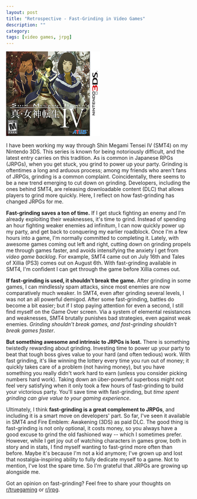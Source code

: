 ```yaml
---
layout: post
title: "Retrospective - Fast-Grinding in Video Games"
description: ""
category: 
tags: [video games, jrpg]
---
```


<div class="float-image-right">	
  	<img src="/assets/images/posts/2013-07-23/smt_4.jpg" alt="Shin Megami Tensei IV Box Art"/> 
  	<p>I have been working my way through Shin Megami Tensei IV (SMT4) on my Nintendo 3DS. This series is known for being notoriously difficult, and the latest entry carries on this tradition. As is common in Japanese RPGs (JRPGs), when you get stuck, you grind to power up your party. Grinding is oftentimes a long and arduous process; among my friends who aren't fans of JRPGs, grinding is a common complaint. Coincidentally, there seems to be a new trend emerging to cut down on grinding. Developers, including the ones behind SMT4, are releasing downloadable content (DLC) that allows players to grind more quickly. Here, I reflect on how fast-grinding has changed JRPGs for me.</p>
</div>

<!--break-->

**Fast-grinding saves a ton of time.** If I get stuck fighting an enemy and I'm already exploiting their weaknesses, it's time to grind. Instead of spending an hour fighting weaker enemies ad infinitum, I can now quickly power up my party, and get back to conquering my earlier roadblock. Once I'm a few hours into a game, I'm normally committed to completing it. Lately, with awesome games coming out left and right, cutting down on grinding propels me through games faster, and avoids intensifying the anxiety I get from *video game backlog*. For example, SMT4 came out on July 16th and Tales of Xillia (PS3) comes out on August 6th. With fast-grinding available in SMT4, I'm confident I can get through the game before Xillia comes out.   

**If fast-grinding is used, it shouldn't break the game.** After grinding in some games, I can mindlessly spam attacks, since most enemies are now comparatively much weaker. In SMT4, even after grinding several levels, I was not an all powerful demigod. After some fast-grinding, battles do become a bit easier; but if I stop paying attention for even a second, I still find myself on the Game Over screen. Via a system of elemental resistances and weaknesses, SMT4 brutally punishes bad strategies, even against weak enemies. *Grinding shouldn't break games, and fast-grinding shouldn't break games faster*.

**But something awesome and intrinsic to JRPGs is lost.** There is something twistedly rewarding about grinding. Investing time to power up your party to beat that tough boss gives value to your hard (and often tedious) work. With fast grinding, it's like winning the lottery every time you run out of money; it quickly takes care of a problem (not having money), but you have something you really didn't work hard to earn (unless you consider picking numbers hard work). Taking down an über-powerful superboss might not feel very satisfying when it only took a few hours of fast-grinding to build your victorious party. You'll save time with fast-grinding, but *time spent grinding can give value to your gaming experience*. 

Ultimately, I think **fast-grinding is a great complement to JRPGs**, and including it is a smart move on developers' part. So far, I've seen it available in SMT4 and Fire Emblem: Awakening (3DS) as paid DLC. The good thing is fast-grinding is not only optional, it costs money, so you always have a good excuse to grind the old fashioned way -- which I sometimes prefer. However, while I get joy out of watching characters in games grow, both in story and in stats, I find myself wanting to fast-grind more often than before. Maybe it's because I'm not a kid anymore; I've grown up and lost that nostalgia-inspiring ability to fully dedicate myself to a game. Not to mention, I've lost the spare time. So I'm grateful that JRPGs are growing up alongside me.

Got an opinion on fast-grinding? Feel free to share your thoughts on [r/truegaming](http://www.reddit.com/r/truegaming/comments/1iyxra/whats_your_opinion_on_fastgrinding_dlc_in_jrpgs/) or [r/jrpg](http://www.reddit.com/r/JRPG/comments/1iyxrl/whats_your_opinion_on_fastgrinding_dlc_in_jrpgs/). 